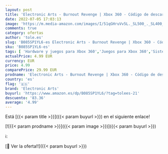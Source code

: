 ```yaml
---
layout: post
title: 'Electronic Arts - Burnout Revenge | Xbox 360 - Código de descarga'
date: 2022-07-05 17:03:13
image: 'https://m.media-amazon.com/images/I/51qGHruVv5L._SL500_._SL400_.jpg'
comments: true
category: ofertas
author: 'tole.es'
slug: 'B085SP1YL6-es Electronic Arts - Burnout Revenge | Xbox 360 - Código de...'
sku: 'B085SP1YL6-es'
tags: [ 'Hardware y juegos para Xbox 360','Juegos para Xbox 360','Sistemas heredados','Sistemas heredados de Xbox','Videojuegos','electronic arts','xbox','🇪🇸', ]
actualPrice: 4.99 EUR
currency: EUR
price: 4.99
comparePrice: 29.99 EUR
prodname: 'Electronic Arts - Burnout Revenge | Xbox 360 - Código de descarga'
country: 'es'
flag: '🇪🇸'
brand: 'Electronic Arts'
buyurl: 'https://www.amazon.es/dp/B085SP1YL6/?tag=tolees-21'
descuento: '83.36'
average: '4.99'
---
```


Está [{{< param title >}}]({{< param buyurl >}}) en el siguiente enlace!

[![{{< param prodname >}}]({{< param image >}})]({{< param buyurl >}})

ℹ️:


[🛒 Ver la oferta!!]({{< param buyurl >}})
